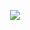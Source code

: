 <p align="center">
<a href="#"><img src="https://github-readme-stats.vercel.app/api?username=RashidKhanAp&theme=yeblu&show_icons=true)"></a>
</p>

<!--
**RashidKhanAp/rashidkhanap** is a ✨ _special_ ✨ repository because its `README.md` (this file) appears on your GitHub profile.

Here are some ideas to get you started:

- 🔭 I’m currently working on ...
- 🌱 I’m currently learning ...
- 👯 I’m looking to collaborate on ...
- 🤔 I’m looking for help with ...
- 💬 Ask me about ...
- 📫 How to reach me: ...
- 😄 Pronouns: ...
- ⚡ Fun fact: ...
-->
















